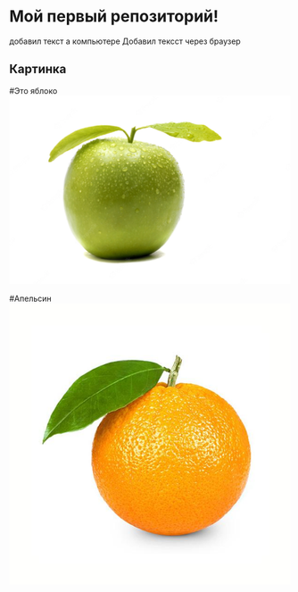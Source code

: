 # Мой первый репозиторий!
добавил текст а компьютере
Добавил тексст через  браузер

## Картинка
#Это яблоко
![Яблоко](apple.webp)

#Апельсин
![Апельсин](orange.jpg)
